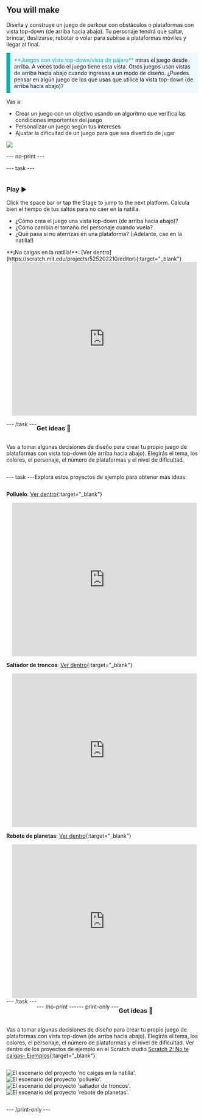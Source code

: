 ## You will make

Diseña y construye un juego de parkour con obstáculos o plataformas con vista top-down (de arriba hacia abajo). Tu personaje tendrá que saltar, brincar, deslizarse, rebotar o volar para subirse a plataformas móviles y llegar al final.

<p style="border-left: solid; border-width:10px; border-color: #0faeb0; background-color: aliceblue; padding: 10px;">
<span style="color: #0faeb0">**Juegos con vista top-down/vista de pájaro**</span> miras el juego desde arriba. A veces todo el juego tiene esta vista. Otros juegos usan vistas de arriba hacia abajo cuando ingresas a un modo de diseño. ¿Puedes pensar en algún juego de los que usas que utilice la vista top-down (de arriba hacia abajo)? 
</p>

Vas a:
+ Crear un juego con un objetivo usando un algoritmo que verifica las condiciones importantes del juego
+ Personalizar un juego según tus intereses
+ Ajustar la dificultad de un juego para que sea divertido de jugar

![](images/example-strip.png)

--- no-print ---

--- task ---

<div style="display: flex; flex-wrap: wrap">
<div style="flex-basis: 175px; flex-grow: 1">  

### Play ▶️ 

Click the space bar or tap the Stage to jump to the next platform. Calcula bien el tiempo de tus saltos para no caer en la natilla.

+ ¿Cómo crea el juego una vista top-down (de arriba hacia abajo)? 
+ ¿Cómo cambia el tamaño del personaje cuando vuela? 
+ ¿Qué pasa si no aterrizas en una plataforma? (¡Adelante, cae en la natilla!)

</div>

<div>
**¡No caigas en la natilla!**: [Ver dentro](https://scratch.mit.edu/projects/525202210/editor){:target="_blank"}
<div class="scratch-preview" style="margin-left: 15px;">
  <iframe allowtransparency="true" width="485" height="402" src="https://scratch.mit.edu/projects/embed/525202210/?autostart=false" frameborder="0"></iframe>
</div>

</div>

--- /task ---

### Get ideas 💭

Vas a tomar algunas decisiones de diseño para crear tu propio juego de plataformas con vista top-down (de arriba hacia abajo). Elegirás el tema, los colores, el personaje, el número de plataformas y el nivel de dificultad.

--- task ---

Explora estos proyectos de ejemplo para obtener más ideas:

**Polluelo**: [Ver dentro](https://scratch.mit.edu/projects/525236983/editor){:target="_blank"}
<div class="scratch-preview" style="margin-left: 15px;">
  <iframe allowtransparency="true" width="485" height="402" src="https://scratch.mit.edu/projects/embed/525236983/?autostart=false" frameborder="0"></iframe>
</div>

**Saltador de troncos**: [Ver dentro](https://scratch.mit.edu/projects/525236345/editor){:target="_blank"}
<div class="scratch-preview" style="margin-left: 15px;">
  <iframe allowtransparency="true" width="485" height="402" src="https://scratch.mit.edu/projects/embed/525236345/?autostart=false" frameborder="0"></iframe>
</div>

**Rebote de planetas**: [Ver dentro](https://scratch.mit.edu/projects/525236603/editor){:target="_blank"}
<div class="scratch-preview" style="margin-left: 15px;">
  <iframe allowtransparency="true" width="485" height="402" src="https://scratch.mit.edu/projects/embed/525236603/?autostart=false" frameborder="0"></iframe>
</div>
--- /task ---

--- /no-print ---

--- print-only ---

### Get ideas 💭

Vas a tomar algunas decisiones de diseño para crear tu propio juego de plataformas con vista top-down (de arriba hacia abajo). Elegirás el tema, los colores, el personaje, el número de plataformas y el nivel de dificultad. Ver dentro de los proyectos de ejemplo en el Scratch studio [Scratch 2: No te caigas- Ejemplos](https://scratch.mit.edu/studios/29599110/){:target="_blank"}.

![El escenario del proyecto 'no caigas en la natilla'.](images/custard.png) ![El escenario del proyecto 'polluelo'.](images/bird.png) ![El escenario del proyecto 'saltador de troncos'.](images/frog.png) ![El escenario del proyecto 'rebote de planetas'.](images/space.png)

--- /print-only ---

 
